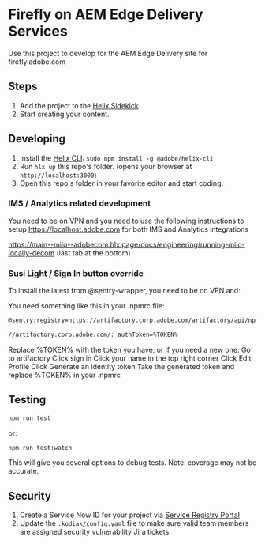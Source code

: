 # Firefly on AEM Edge Delivery Services
Use this project to develop for the AEM Edge Delivery site for firefly.adobe.com

## Steps
1. Add the project to the [Helix Sidekick](https://github.com/adobe/helix-sidekick).
2. Start creating your content.

## Developing
1. Install the [Helix CLI](https://github.com/adobe/helix-cli): `sudo npm install -g @adobe/helix-cli`
1. Run `hlx up` this repo's folder. (opens your browser at `http://localhost:3000`)
1. Open this repo's folder in your favorite editor and start coding.

### IMS / Analytics related development
You need to be on VPN and you need to use the following instructions to setup https://localhost.adobe.com for both IMS and Analytics integrations

https://main--milo--adobecom.hlx.page/docs/engineering/running-milo-locally-decom (last tab at the bottom)

### Susi Light / Sign In button override
To install the latest from @sentry-wrapper, you need to be on VPN and:

You need something like this in your .npmrc file:
```sh
@sentry:registry=https://artifactory.corp.adobe.com/artifactory/api/npm/npm-sentry-release/

//artifactory.corp.adobe.com/:_authToken=%TOKEN%
```

Replace %TOKEN% with the token you have, or if you need a new one:
Go to artifactory
Click sign in
Click your name in the top right corner
Click Edit Profile
Click Generate an identity token
Take the generated token and replace %TOKEN% in your .npmrc

## Testing
```sh
npm run test
```
or:
```sh
npm run test:watch
```
This will give you several options to debug tests. Note: coverage may not be accurate.

## Security
1. Create a Service Now ID for your project via [Service Registry Portal](https://adobe.service-now.com/service_registry_portal.do#/search)
2. Update the `.kodiak/config.yaml` file to make sure valid team members are assigned security vulnerability Jira tickets.
